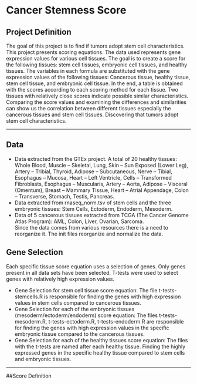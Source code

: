 # Cancer Stemness Score<br/>
## Project Definition<br/>
The goal of this project is to find if tumors adopt stem cell characteristics.<br/>
This project presents scoring equations. The data used represents gene expression values for various cell tissues. The goal is to create a score for the following tissues: stem cell tissues, embryonic cell tissues, and healthy tissues. The variables in each formula are substituted with the gene expression values of the following tissues: Cancerous tissue, healthy tissue, stem cell tissue, and embryonic cell tissue. In the end, a table is obtained with the scores according to each scoring method for each tissue. Two tissues with relatively close scores indicate possible similar characteristics. Comparing the score values and examining the differences and similarities can show us the correlation between different tissues especially the cancerous tissues and stem cell tissues. Discovering that tumors adopt stem cell
characteristics.<br/>
_________________________________________________________________________________________________________________________________________________________________________
## Data<br/>
- Data extracted from the GTEx project. A total of 20 healthy tissues: Whole Blood, Muscle – Skeletal, Lung, Skin – Sun Exposed (Lower Leg), Artery – Tribial, Thyroid, Adipose – Subcutaneous, Nerve – Tibial, Esophagus – Mucosa, Heart – Left Ventricle, Cells – Transformed Fibroblasts, Esophagus – Muscularis, Artery – Aorta, Adipose – Visceral (Omentum), Breast – Mammary Tissue, Heart – Atrial Appendage, Colon – Transverse, Stomach, Testis, Pancreas. <br/>
- Data extracted from rnaseq_norm.tsv of stem cells and the three embryonic tissues: Stem Cells, Ectoderm, Endoderm, Mesoderm.<br/>
- Data of 5 cancerous tissues extracted from TCGA (The Cancer Genome Atlas Program): AML, Colon, Liver, Ovarian, Sarcoma.<br/>
Since the data comes from various resources there is a need to reorganize it. The init files reorganize and normalize the data. <br/>
## Gene Selection<br/>
Each specific tissue score equation uses a selection of genes. Only genes present in all data sets have been selected. T-tests were used to select genes with relatively high expression values.<br/>
- Gene Selection for stem cell tissue score equation: The file t-tests-stemcells.R is responsible for finding the genes with high expression values in stem cells compared to cancerous tissues.<br/>
- Gene Selection for each of the embryonic tissues (mesoderm/ectoderm/endoderm) score equation: The files t-tests-mesoderm.R, t-tests-ectoderm.R, t-tests-endoderm.R are responsible for finding the genes with high expression values in the specific embryonic tissue compared to the cancerous tissues.<br/>
- Gene Selection for each of the healthy tissues score equation: The files with the t-tests are named after each healthy tissue. Finding the highly expressed genes in the specific healthy tissue compared to stem cells and embryonic tissues.<br/>
_________________________________________________________________________________________________________________________________________________________________________
##Score Definition<br/>

